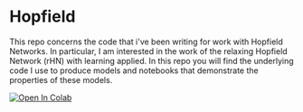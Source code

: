 # Hopfield

This repo concerns the code that i've been writing for work with Hopfield Networks. In particular, I am interested in the work of the relaxing Hopfield Network (rHN) with learning applied. In this repo you will find the underlying code I use to produce models and notebooks that demonstrate the properties of these models.

[![Open In Colab](https://colab.research.google.com/assets/colab-badge.svg)](https://colab.research.google.com/github/jackjameswillis/Hopfield/blob/main/discrete-async-rHN.ipynb#scrollTo=ce68c3c5-8dbd-49b6-aeda-e44256477510)
